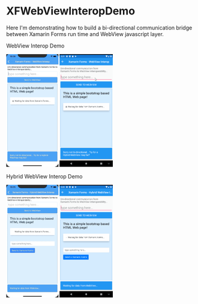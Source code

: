 # XFWebViewInteropDemo
Here I'm demonstrating how to build a bi-directional communication bridge between Xamarin Forms run time and WebView javascript layer. 

WebView Interop Demo

<img src="/screenshots/XFWebViewInteropIos.gif" height="300"/> <img src="/screenshots/XFWebViewInteropAndroid.gif" height="300"/>


Hybrid WebView Interop Demo

<img src="/screenshots/XFHybridWebViewInteropIos.gif" height="300"/> <img src="/screenshots/XFHybridWebViewInteropAndroid.gif" height="300"/>

